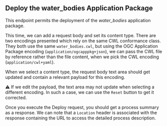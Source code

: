 ## Deploy the water_bodies Application Package

This endpoint permits the deployment of the *water_bodies* application package.

This time, we can add a request body and set its content type. There are two encodings presented which rely on the same CWL conformance class. They both use the same `water_bodies.cwl`, but using the OGC Application Package encoding (`application/ogcapppkg+json`), we can pass the CWL file by reference rather than the file content, when we pick the CWL encoding (`application/cwl+yaml`).

When we select a content type, the request body text area should get updated and contain a relevant payload for this encoding.

:warning: If we edit the payload, the text area may not update when selecting a different encoding. In such a case, we can use the `Reset` button to get it corrected.

Once you execute the Deploy request, you should get a process summary as a response. We can note that a `Location` header is associated with the response containing the URL to access the detailed process description.
